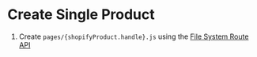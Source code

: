 # Create Single Product

1. Create `pages/{shopifyProduct.handle}.js` using the [File System Route API](https://www.gatsbyjs.com/docs/reference/routing/file-system-route-api/)
